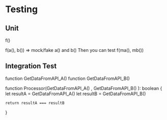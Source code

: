 # Testing 

## Unit 

f()

f(a(), b()) => mock/fake a() and b() 
Then you can test f(ma(), mb())



## Integration Test

function GetDataFromAPI_A() 
function GetDataFromAPI_B() 

function Processor(GetDataFromAPI_A() , GetDataFromAPI_B() ): boolean
{
    let resultA = GetDataFromAPI_A() 
    let resultB = GetDataFromAPI_B()
    
    return resultA === resultB
}



